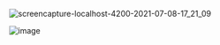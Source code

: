 ![screencapture-localhost-4200-2021-07-08-17_21_09](https://user-images.githubusercontent.com/81008413/124917783-deaede00-e011-11eb-9c2a-3b64be5db22b.png)



![image](https://user-images.githubusercontent.com/81008413/124917690-bfb04c00-e011-11eb-99ad-fa737916a696.png)
